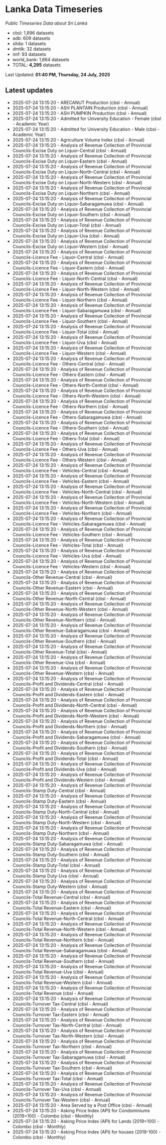 # Lanka Data Timeseries
*Public Timeseries Data about Sri Lanka*

* cbsl: 1,896 datasets
* adb: 609 datasets
* sltda: 1 datasets
* dmtlk: 32 datasets
* imf: 93 datasets
* world_bank: 1,664 datasets
* TOTAL: **4,295** datasets

Last Updated: **01:40 PM, Thursday, 24 July, 2025**

## Latest updates

* 2025-07-24 13:15:20 - ARECANUT Production (cbsl - Annual)
* 2025-07-24 13:15:20 - ASH PLANTAIN Production (cbsl - Annual)
* 2025-07-24 13:15:20 - ASH PUMPKIN Production (cbsl - Annual)
* 2025-07-24 13:15:20 - Admitted for University Education - Female (cbsl - Academic Year)
* 2025-07-24 13:15:20 - Admitted for University Education - Male (cbsl - Academic Year)
* 2025-07-24 13:15:20 - Agriculture Volume Index (cbsl - Annual)
* 2025-07-24 13:15:20 - Analysis of Revenue Collection of Provincial Councils-Excise Duty on Liquor-Central (cbsl - Annual)
* 2025-07-24 13:15:20 - Analysis of Revenue Collection of Provincial Councils-Excise Duty on Liquor-Eastern (cbsl - Annual)
* 2025-07-24 13:15:20 - Analysis of Revenue Collection of Provincial Councils-Excise Duty on Liquor-North-Central (cbsl - Annual)
* 2025-07-24 13:15:20 - Analysis of Revenue Collection of Provincial Councils-Excise Duty on Liquor-North-Western (cbsl - Annual)
* 2025-07-24 13:15:20 - Analysis of Revenue Collection of Provincial Councils-Excise Duty on Liquor-Northern (cbsl - Annual)
* 2025-07-24 13:15:20 - Analysis of Revenue Collection of Provincial Councils-Excise Duty on Liquor-Sabaragamuwa (cbsl - Annual)
* 2025-07-24 13:15:20 - Analysis of Revenue Collection of Provincial Councils-Excise Duty on Liquor-Southern (cbsl - Annual)
* 2025-07-24 13:15:20 - Analysis of Revenue Collection of Provincial Councils-Excise Duty on Liquor-Total (cbsl - Annual)
* 2025-07-24 13:15:20 - Analysis of Revenue Collection of Provincial Councils-Excise Duty on Liquor-Uva (cbsl - Annual)
* 2025-07-24 13:15:20 - Analysis of Revenue Collection of Provincial Councils-Excise Duty on Liquor-Western (cbsl - Annual)
* 2025-07-24 13:15:20 - Analysis of Revenue Collection of Provincial Councils-Licence Fee - Liquor-Central (cbsl - Annual)
* 2025-07-24 13:15:20 - Analysis of Revenue Collection of Provincial Councils-Licence Fee - Liquor-Eastern (cbsl - Annual)
* 2025-07-24 13:15:20 - Analysis of Revenue Collection of Provincial Councils-Licence Fee - Liquor-North-Central (cbsl - Annual)
* 2025-07-24 13:15:20 - Analysis of Revenue Collection of Provincial Councils-Licence Fee - Liquor-North-Western (cbsl - Annual)
* 2025-07-24 13:15:20 - Analysis of Revenue Collection of Provincial Councils-Licence Fee - Liquor-Northern (cbsl - Annual)
* 2025-07-24 13:15:20 - Analysis of Revenue Collection of Provincial Councils-Licence Fee - Liquor-Sabaragamuwa (cbsl - Annual)
* 2025-07-24 13:15:20 - Analysis of Revenue Collection of Provincial Councils-Licence Fee - Liquor-Southern (cbsl - Annual)
* 2025-07-24 13:15:20 - Analysis of Revenue Collection of Provincial Councils-Licence Fee - Liquor-Total (cbsl - Annual)
* 2025-07-24 13:15:20 - Analysis of Revenue Collection of Provincial Councils-Licence Fee - Liquor-Uva (cbsl - Annual)
* 2025-07-24 13:15:20 - Analysis of Revenue Collection of Provincial Councils-Licence Fee - Liquor-Western (cbsl - Annual)
* 2025-07-24 13:15:20 - Analysis of Revenue Collection of Provincial Councils-Licence Fee - Others-Central (cbsl - Annual)
* 2025-07-24 13:15:20 - Analysis of Revenue Collection of Provincial Councils-Licence Fee - Others-Eastern (cbsl - Annual)
* 2025-07-24 13:15:20 - Analysis of Revenue Collection of Provincial Councils-Licence Fee - Others-North-Central (cbsl - Annual)
* 2025-07-24 13:15:20 - Analysis of Revenue Collection of Provincial Councils-Licence Fee - Others-North-Western (cbsl - Annual)
* 2025-07-24 13:15:20 - Analysis of Revenue Collection of Provincial Councils-Licence Fee - Others-Northern (cbsl - Annual)
* 2025-07-24 13:15:20 - Analysis of Revenue Collection of Provincial Councils-Licence Fee - Others-Sabaragamuwa (cbsl - Annual)
* 2025-07-24 13:15:20 - Analysis of Revenue Collection of Provincial Councils-Licence Fee - Others-Southern (cbsl - Annual)
* 2025-07-24 13:15:20 - Analysis of Revenue Collection of Provincial Councils-Licence Fee - Others-Total (cbsl - Annual)
* 2025-07-24 13:15:20 - Analysis of Revenue Collection of Provincial Councils-Licence Fee - Others-Uva (cbsl - Annual)
* 2025-07-24 13:15:20 - Analysis of Revenue Collection of Provincial Councils-Licence Fee - Others-Western (cbsl - Annual)
* 2025-07-24 13:15:20 - Analysis of Revenue Collection of Provincial Councils-Licence Fee - Vehicles-Central (cbsl - Annual)
* 2025-07-24 13:15:20 - Analysis of Revenue Collection of Provincial Councils-Licence Fee - Vehicles-Eastern (cbsl - Annual)
* 2025-07-24 13:15:20 - Analysis of Revenue Collection of Provincial Councils-Licence Fee - Vehicles-North-Central (cbsl - Annual)
* 2025-07-24 13:15:20 - Analysis of Revenue Collection of Provincial Councils-Licence Fee - Vehicles-North-Western (cbsl - Annual)
* 2025-07-24 13:15:20 - Analysis of Revenue Collection of Provincial Councils-Licence Fee - Vehicles-Northern (cbsl - Annual)
* 2025-07-24 13:15:20 - Analysis of Revenue Collection of Provincial Councils-Licence Fee - Vehicles-Sabaragamuwa (cbsl - Annual)
* 2025-07-24 13:15:20 - Analysis of Revenue Collection of Provincial Councils-Licence Fee - Vehicles-Southern (cbsl - Annual)
* 2025-07-24 13:15:20 - Analysis of Revenue Collection of Provincial Councils-Licence Fee - Vehicles-Total (cbsl - Annual)
* 2025-07-24 13:15:20 - Analysis of Revenue Collection of Provincial Councils-Licence Fee - Vehicles-Uva (cbsl - Annual)
* 2025-07-24 13:15:20 - Analysis of Revenue Collection of Provincial Councils-Licence Fee - Vehicles-Western (cbsl - Annual)
* 2025-07-24 13:15:20 - Analysis of Revenue Collection of Provincial Councils-Other Revenue-Central (cbsl - Annual)
* 2025-07-24 13:15:20 - Analysis of Revenue Collection of Provincial Councils-Other Revenue-Eastern (cbsl - Annual)
* 2025-07-24 13:15:20 - Analysis of Revenue Collection of Provincial Councils-Other Revenue-North-Central (cbsl - Annual)
* 2025-07-24 13:15:20 - Analysis of Revenue Collection of Provincial Councils-Other Revenue-North-Western (cbsl - Annual)
* 2025-07-24 13:15:20 - Analysis of Revenue Collection of Provincial Councils-Other Revenue-Northern (cbsl - Annual)
* 2025-07-24 13:15:20 - Analysis of Revenue Collection of Provincial Councils-Other Revenue-Sabaragamuwa (cbsl - Annual)
* 2025-07-24 13:15:20 - Analysis of Revenue Collection of Provincial Councils-Other Revenue-Southern (cbsl - Annual)
* 2025-07-24 13:15:20 - Analysis of Revenue Collection of Provincial Councils-Other Revenue-Total (cbsl - Annual)
* 2025-07-24 13:15:20 - Analysis of Revenue Collection of Provincial Councils-Other Revenue-Uva (cbsl - Annual)
* 2025-07-24 13:15:20 - Analysis of Revenue Collection of Provincial Councils-Other Revenue-Western (cbsl - Annual)
* 2025-07-24 13:15:20 - Analysis of Revenue Collection of Provincial Councils-Profit and Dividends-Central (cbsl - Annual)
* 2025-07-24 13:15:20 - Analysis of Revenue Collection of Provincial Councils-Profit and Dividends-Eastern (cbsl - Annual)
* 2025-07-24 13:15:20 - Analysis of Revenue Collection of Provincial Councils-Profit and Dividends-North-Central (cbsl - Annual)
* 2025-07-24 13:15:20 - Analysis of Revenue Collection of Provincial Councils-Profit and Dividends-North-Western (cbsl - Annual)
* 2025-07-24 13:15:20 - Analysis of Revenue Collection of Provincial Councils-Profit and Dividends-Northern (cbsl - Annual)
* 2025-07-24 13:15:20 - Analysis of Revenue Collection of Provincial Councils-Profit and Dividends-Sabaragamuwa (cbsl - Annual)
* 2025-07-24 13:15:20 - Analysis of Revenue Collection of Provincial Councils-Profit and Dividends-Southern (cbsl - Annual)
* 2025-07-24 13:15:20 - Analysis of Revenue Collection of Provincial Councils-Profit and Dividends-Total (cbsl - Annual)
* 2025-07-24 13:15:20 - Analysis of Revenue Collection of Provincial Councils-Profit and Dividends-Uva (cbsl - Annual)
* 2025-07-24 13:15:20 - Analysis of Revenue Collection of Provincial Councils-Profit and Dividends-Western (cbsl - Annual)
* 2025-07-24 13:15:20 - Analysis of Revenue Collection of Provincial Councils-Stamp Duty-Central (cbsl - Annual)
* 2025-07-24 13:15:20 - Analysis of Revenue Collection of Provincial Councils-Stamp Duty-Eastern (cbsl - Annual)
* 2025-07-24 13:15:20 - Analysis of Revenue Collection of Provincial Councils-Stamp Duty-North-Central (cbsl - Annual)
* 2025-07-24 13:15:20 - Analysis of Revenue Collection of Provincial Councils-Stamp Duty-North-Western (cbsl - Annual)
* 2025-07-24 13:15:20 - Analysis of Revenue Collection of Provincial Councils-Stamp Duty-Northern (cbsl - Annual)
* 2025-07-24 13:15:20 - Analysis of Revenue Collection of Provincial Councils-Stamp Duty-Sabaragamuwa (cbsl - Annual)
* 2025-07-24 13:15:20 - Analysis of Revenue Collection of Provincial Councils-Stamp Duty-Southern (cbsl - Annual)
* 2025-07-24 13:15:20 - Analysis of Revenue Collection of Provincial Councils-Stamp Duty-Total (cbsl - Annual)
* 2025-07-24 13:15:20 - Analysis of Revenue Collection of Provincial Councils-Stamp Duty-Uva (cbsl - Annual)
* 2025-07-24 13:15:20 - Analysis of Revenue Collection of Provincial Councils-Stamp Duty-Western (cbsl - Annual)
* 2025-07-24 13:15:20 - Analysis of Revenue Collection of Provincial Councils-Total Revenue-Central (cbsl - Annual)
* 2025-07-24 13:15:20 - Analysis of Revenue Collection of Provincial Councils-Total Revenue-Eastern (cbsl - Annual)
* 2025-07-24 13:15:20 - Analysis of Revenue Collection of Provincial Councils-Total Revenue-North-Central (cbsl - Annual)
* 2025-07-24 13:15:20 - Analysis of Revenue Collection of Provincial Councils-Total Revenue-North-Western (cbsl - Annual)
* 2025-07-24 13:15:20 - Analysis of Revenue Collection of Provincial Councils-Total Revenue-Northern (cbsl - Annual)
* 2025-07-24 13:15:20 - Analysis of Revenue Collection of Provincial Councils-Total Revenue-Sabaragamuwa (cbsl - Annual)
* 2025-07-24 13:15:20 - Analysis of Revenue Collection of Provincial Councils-Total Revenue-Southern (cbsl - Annual)
* 2025-07-24 13:15:20 - Analysis of Revenue Collection of Provincial Councils-Total Revenue-Uva (cbsl - Annual)
* 2025-07-24 13:15:20 - Analysis of Revenue Collection of Provincial Councils-Total Revenue-Western (cbsl - Annual)
* 2025-07-24 13:15:20 - Analysis of Revenue Collection of Provincial Councils-Total Revenue (cbsl - Annual)
* 2025-07-24 13:15:20 - Analysis of Revenue Collection of Provincial Councils-Turnover Tax-Central (cbsl - Annual)
* 2025-07-24 13:15:20 - Analysis of Revenue Collection of Provincial Councils-Turnover Tax-Eastern (cbsl - Annual)
* 2025-07-24 13:15:20 - Analysis of Revenue Collection of Provincial Councils-Turnover Tax-North-Central (cbsl - Annual)
* 2025-07-24 13:15:20 - Analysis of Revenue Collection of Provincial Councils-Turnover Tax-North-Western (cbsl - Annual)
* 2025-07-24 13:15:20 - Analysis of Revenue Collection of Provincial Councils-Turnover Tax-Northern (cbsl - Annual)
* 2025-07-24 13:15:20 - Analysis of Revenue Collection of Provincial Councils-Turnover Tax-Sabaragamuwa (cbsl - Annual)
* 2025-07-24 13:15:20 - Analysis of Revenue Collection of Provincial Councils-Turnover Tax-Southern (cbsl - Annual)
* 2025-07-24 13:15:20 - Analysis of Revenue Collection of Provincial Councils-Turnover Tax-Total (cbsl - Annual)
* 2025-07-24 13:15:20 - Analysis of Revenue Collection of Provincial Councils-Turnover Tax-Uva (cbsl - Annual)
* 2025-07-24 13:15:20 - Analysis of Revenue Collection of Provincial Councils-Turnover Tax-Western (cbsl - Annual)
* 2025-07-24 13:15:20 - Area Served by a Post Office (cbsl - Annual)
* 2025-07-24 13:15:20 - Asking Price Index (API) for Condominiums (2019=100) - Colombo (cbsl - Monthly)
* 2025-07-24 13:15:20 - Asking Price Index (API) for Lands (2019=100) - Colombo (cbsl - Monthly)
* 2025-07-24 13:15:20 - Asking Price Index (API) for houses (2019-100) - Colombo (cbsl - Monthly)
